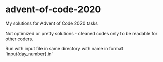 # advent-of-code-2020
My solutions for Advent of Code 2020 tasks

Not optimized or pretty solutions - cleaned codes only to be readable for other coders.

Run with input file in same directory with name in format 'input{day_number}.in'
